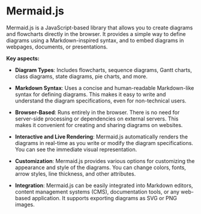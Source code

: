 # Mermaid.js

Mermaid.js is a JavaScript-based library that allows you to create diagrams and flowcharts directly in the browser. It provides a simple way to define diagrams using a Markdown-inspired syntax, and to embed diagrams in webpages, documents, or presentations.

**Key aspects:**

* **Diagram Types**: Includes flowcharts, sequence diagrams, Gantt charts, class diagrams, state diagrams, pie charts, and more.

* **Markdown Syntax**: Uses a concise and human-readable Markdown-like syntax for defining diagrams. This makes it easy to write and understand the diagram specifications, even for non-technical users.

* **Browser-Based**: Runs entirely in the browser. There is no need for server-side processing or dependencies on external servers. This makes it convenient for creating and sharing diagrams on websites.

* **Interactive and Live Rendering**: Mermaid.js automatically renders the diagrams in real-time as you write or modify the diagram specifications. You can see the immediate visual representation.

* **Customization**: Mermaid.js provides various options for customizing the appearance and style of the diagrams. You can change colors, fonts, arrow styles, line thickness, and other attributes.

* **Integration**: Mermaid.js can be easily integrated into Markdown editors, content management systems (CMS), documentation tools, or any web-based application. It supports exporting diagrams as SVG or PNG images.
